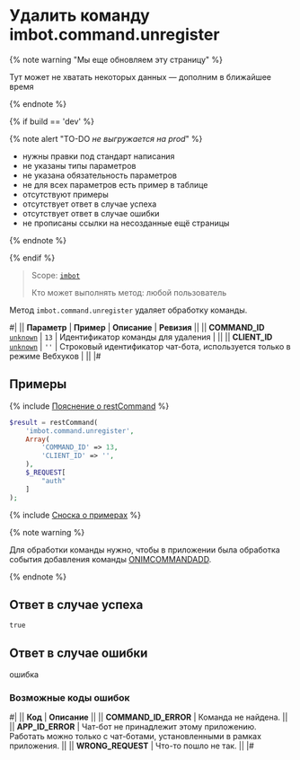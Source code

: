 # Удалить команду imbot.command.unregister

{% note warning "Мы еще обновляем эту страницу" %}

Тут может не хватать некоторых данных — дополним в ближайшее время

{% endnote %}

{% if build == 'dev' %}

{% note alert "TO-DO _не выгружается на prod_" %}

- нужны правки под стандарт написания
- не указаны типы параметров
- не указана обязательность параметров
- не для всех параметров есть пример в таблице
- отсутствуют примеры
- отсутствует ответ в случае успеха
- отсутствует ответ в случае ошибки
- не прописаны ссылки на несозданные ещё страницы

{% endnote %}

{% endif %}

> Scope: [`imbot`](../../scopes/permissions.md)
>
> Кто может выполнять метод: любой пользователь

Метод `imbot.command.unregister` удаляет обработку команды.

#|
|| **Параметр** | **Пример** | **Описание** | **Ревизия** ||
|| **COMMAND_ID**
[`unknown`](../../data-types.md) | `13` | Идентификатор команды для удаления | ||
|| **CLIENT_ID**
[`unknown`](../../data-types.md) | `''` | Строковый идентификатор чат-бота, используется только в режиме Вебхуков | ||
|#

## Примеры

{% include [Пояснение о restCommand](../_includes/rest-command.md) %}

```php
$result = restCommand(
    'imbot.command.unregister',
    Array(
        'COMMAND_ID' => 13,
        'CLIENT_ID' => '',
    ),
    $_REQUEST[
        "auth"
    ]
);
```

{% include [Сноска о примерах](../../../_includes/examples.md) %}

{% note warning %}

Для обработки команды нужно, чтобы в приложении была обработка события добавления команды [ONIMCOMMANDADD](./events/index.md).

{% endnote %}

## Ответ в случае успеха

`true`

## Ответ в случае ошибки

ошибка

### Возможные коды ошибок

#|
|| **Код** | **Описание** ||
|| **COMMAND_ID_ERROR** | Команда не найдена. ||
|| **APP_ID_ERROR** | Чат-бот не принадлежит этому приложению. Работать можно только с чат-ботами, установленными в рамках приложения. ||
|| **WRONG_REQUEST** | Что-то пошло не так. ||
|#